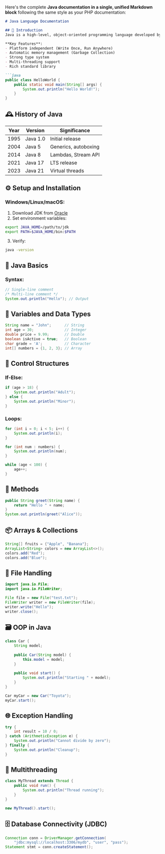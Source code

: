 Here's the complete **Java documentation in a single, unified Markdown block** following the same style as your PHP documentation:

```markdown
# Java Language Documentation

## 📜 Introduction
Java is a high-level, object-oriented programming language developed by Sun Microsystems (now Oracle).

**Key Features**:
- Platform independent (Write Once, Run Anywhere)
- Automatic memory management (Garbage Collection)
- Strong type system
- Multi-threading support
- Rich standard library

```java
public class HelloWorld {
    public static void main(String[] args) {
        System.out.println("Hello World!");
    }
}
```

## 🕰️ History of Java
| Year | Version | Significance |
|------|---------|--------------|
| 1995 | Java 1.0 | Initial release |
| 2004 | Java 5 | Generics, autoboxing |
| 2014 | Java 8 | Lambdas, Stream API |
| 2021 | Java 17 | LTS release |
| 2023 | Java 21 | Virtual threads |

## ⚙️ Setup and Installation
### Windows/Linux/macOS:
1. Download JDK from [Oracle](https://www.oracle.com/java/technologies/downloads/)
2. Set environment variables:
```bash
export JAVA_HOME=/path/to/jdk
export PATH=$JAVA_HOME/bin:$PATH
```
3. Verify:
```bash
java -version
```

## 🧠 Java Basics
### Syntax:
```java
// Single-line comment
/* Multi-line comment */
System.out.println("Hello"); // Output
```

## 🧮 Variables and Data Types
```java
String name = "John";      // String
int age = 30;              // Integer
double price = 9.99;       // Double
boolean isActive = true;   // Boolean
char grade = 'A';          // Character
int[] numbers = {1, 2, 3}; // Array
```

## 🔁 Control Structures
### If-Else:
```java
if (age > 18) {
    System.out.println("Adult");
} else {
    System.out.println("Minor");
}
```

### Loops:
```java
for (int i = 0; i < 5; i++) {
    System.out.println(i);
}

for (int num : numbers) {
    System.out.println(num);
}

while (age < 100) {
    age++;
}
```

## 🧱 Methods
```java
public String greet(String name) {
    return "Hello " + name;
}
System.out.println(greet("Alice"));
```

## 📦 Arrays & Collections
```java
String[] fruits = {"Apple", "Banana"};
ArrayList<String> colors = new ArrayList<>();
colors.add("Red");
colors.add("Blue");
```

## 📁 File Handling
```java
import java.io.File;
import java.io.FileWriter;

File file = new File("test.txt");
FileWriter writer = new FileWriter(file);
writer.write("Hello");
writer.close();
```

## 🗃️ OOP in Java
```java
class Car {
    String model;
    
    public Car(String model) {
        this.model = model;
    }
    
    public void start() {
        System.out.println("Starting " + model);
    }
}

Car myCar = new Car("Toyota");
myCar.start();
```

## 🌐 Exception Handling
```java
try {
    int result = 10 / 0;
} catch (ArithmeticException e) {
    System.out.println("Cannot divide by zero");
} finally {
    System.out.println("Cleanup");
}
```

## 🧵 Multithreading
```java
class MyThread extends Thread {
    public void run() {
        System.out.println("Thread running");
    }
}

new MyThread().start();
```

## 🗄️ Database Connectivity (JDBC)
```java
Connection conn = DriverManager.getConnection(
    "jdbc:mysql://localhost:3306/mydb", "user", "pass");
Statement stmt = conn.createStatement();
